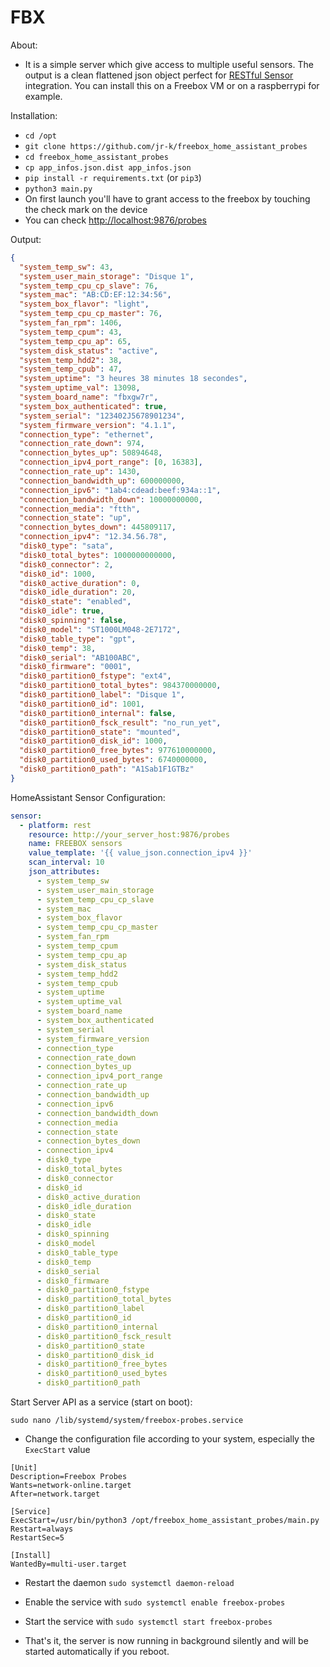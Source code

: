 FBX
===

About:

- It is a simple server which give access to multiple useful sensors. The output is a clean flattened json object perfect for [RESTful Sensor](https://www.home-assistant.io/integrations/rest/) integration. You can install this on a Freebox VM or on a raspberrypi for example.

Installation:

- `cd /opt`
- `git clone https://github.com/jr-k/freebox_home_assistant_probes`
- `cd freebox_home_assistant_probes`
- `cp app_infos.json.dist app_infos.json`
- `pip install -r requirements.txt` (or `pip3`)
- `python3 main.py`
- On first launch you'll have to grant access to the freebox by touching the check mark on the device
- You can check [http://localhost:9876/probes](http://localhost:9876/probes)

Output:

```json
{
  "system_temp_sw": 43,
  "system_user_main_storage": "Disque 1",
  "system_temp_cpu_cp_slave": 76,
  "system_mac": "AB:CD:EF:12:34:56",
  "system_box_flavor": "light",
  "system_temp_cpu_cp_master": 76,
  "system_fan_rpm": 1406,
  "system_temp_cpum": 43,
  "system_temp_cpu_ap": 65,
  "system_disk_status": "active",
  "system_temp_hdd2": 38,
  "system_temp_cpub": 47,
  "system_uptime": "3 heures 38 minutes 18 secondes",
  "system_uptime_val": 13098,
  "system_board_name": "fbxgw7r",
  "system_box_authenticated": true,
  "system_serial": "123402J5678901234",
  "system_firmware_version": "4.1.1",
  "connection_type": "ethernet",
  "connection_rate_down": 974,
  "connection_bytes_up": 50894648,
  "connection_ipv4_port_range": [0, 16383],
  "connection_rate_up": 1430,
  "connection_bandwidth_up": 600000000,
  "connection_ipv6": "1ab4:cdead:beef:934a::1",
  "connection_bandwidth_down": 10000000000,
  "connection_media": "ftth",
  "connection_state": "up",
  "connection_bytes_down": 445809117,
  "connection_ipv4": "12.34.56.78",
  "disk0_type": "sata",
  "disk0_total_bytes": 1000000000000,
  "disk0_connector": 2,
  "disk0_id": 1000,
  "disk0_active_duration": 0,
  "disk0_idle_duration": 20,
  "disk0_state": "enabled",
  "disk0_idle": true,
  "disk0_spinning": false,
  "disk0_model": "ST1000LM048-2E7172",
  "disk0_table_type": "gpt",
  "disk0_temp": 38,
  "disk0_serial": "AB100ABC",
  "disk0_firmware": "0001",
  "disk0_partition0_fstype": "ext4",
  "disk0_partition0_total_bytes": 984370000000,
  "disk0_partition0_label": "Disque 1",
  "disk0_partition0_id": 1001,
  "disk0_partition0_internal": false,
  "disk0_partition0_fsck_result": "no_run_yet",
  "disk0_partition0_state": "mounted",
  "disk0_partition0_disk_id": 1000,
  "disk0_partition0_free_bytes": 977610000000,
  "disk0_partition0_used_bytes": 6740000000,
  "disk0_partition0_path": "A1Sab1F1GTBz"
}
```

HomeAssistant Sensor Configuration:

```yaml
sensor:
  - platform: rest
    resource: http://your_server_host:9876/probes
    name: FREEBOX sensors
    value_template: '{{ value_json.connection_ipv4 }}'
    scan_interval: 10
    json_attributes:
      - system_temp_sw
      - system_user_main_storage
      - system_temp_cpu_cp_slave
      - system_mac
      - system_box_flavor
      - system_temp_cpu_cp_master
      - system_fan_rpm
      - system_temp_cpum
      - system_temp_cpu_ap
      - system_disk_status
      - system_temp_hdd2
      - system_temp_cpub
      - system_uptime
      - system_uptime_val
      - system_board_name
      - system_box_authenticated
      - system_serial
      - system_firmware_version
      - connection_type
      - connection_rate_down
      - connection_bytes_up
      - connection_ipv4_port_range
      - connection_rate_up
      - connection_bandwidth_up
      - connection_ipv6
      - connection_bandwidth_down
      - connection_media
      - connection_state
      - connection_bytes_down
      - connection_ipv4
      - disk0_type
      - disk0_total_bytes
      - disk0_connector
      - disk0_id
      - disk0_active_duration
      - disk0_idle_duration
      - disk0_state
      - disk0_idle
      - disk0_spinning
      - disk0_model
      - disk0_table_type
      - disk0_temp
      - disk0_serial
      - disk0_firmware
      - disk0_partition0_fstype
      - disk0_partition0_total_bytes
      - disk0_partition0_label
      - disk0_partition0_id
      - disk0_partition0_internal
      - disk0_partition0_fsck_result
      - disk0_partition0_state
      - disk0_partition0_disk_id
      - disk0_partition0_free_bytes
      - disk0_partition0_used_bytes
      - disk0_partition0_path
```

Start Server API as a service (start on boot):

```
sudo nano /lib/systemd/system/freebox-probes.service
```

- Change the configuration file according to your system, especially the `ExecStart` value
```
[Unit]
Description=Freebox Probes
Wants=network-online.target
After=network.target

[Service]
ExecStart=/usr/bin/python3 /opt/freebox_home_assistant_probes/main.py
Restart=always
RestartSec=5

[Install]
WantedBy=multi-user.target
```
- Restart the daemon
`sudo systemctl daemon-reload`

- Enable the service with
`sudo systemctl enable freebox-probes`

- Start the service with
`sudo systemctl start freebox-probes`

- That's it, the server is now running in background silently and will be started automatically if you reboot.

